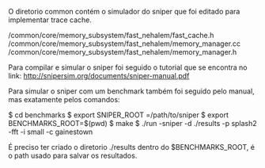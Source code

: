 O diretorio common contém o simulador do sniper que foi editado para implementar trace cache.

/common/core/memory_subsystem/fast_nehalem/fast_cache.h
/common/core/memory_subsystem/fast_nehalem/memory_manager.cc
/common/core/memory_subsystem/fast_nehalem/memory_manager.h


Para compilar e simular o sniper foi seguido o tutorial que se encontra no link:
http://snipersim.org/documents/sniper-manual.pdf



Para simular o sniper com um benchmark também foi seguido pelo manual, mas exatamente pelos comandos:

$ cd  benchmarks
$ export  SNIPER_ROOT =/path/to/sniper
$ export  BENCHMARKS_ROOT=$(pwd)
$ make
$ ./run -sniper -d ./results  -p splash2 -fft -i small -c gainestown

É preciso ter criado o diretorio ./results dentro do $BENCHMARKS_ROOT, é o path usado para salvar os resultados.
